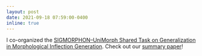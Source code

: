 ```yaml
---
layout: post
date: 2021-09-18 07:59:00-0400
inline: true
---
```


I co-organized the [SIGMORPHON–UniMorph Shared Task on Generalization in Morphological Inflection Generation](https://github.com/sigmorphon/2021Task0). Check out our [summary paper](https://aclanthology.org/2021.sigmorphon-1.25/)!
